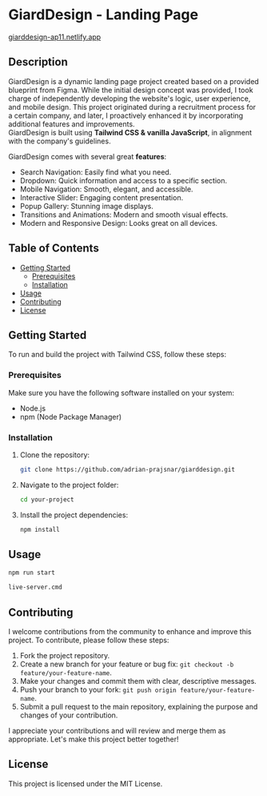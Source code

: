 # GiardDesign - Landing Page

[giarddesign-ap11.netlify.app](https://giarddesign-ap11.netlify.app/)

## Description

GiardDesign is a dynamic landing page project created based on a provided blueprint from Figma. While the initial design concept was provided, I took charge of independently developing the website's logic, user experience, and mobile design. This project originated during a recruitment process for a certain company, and later, I proactively enhanced it by incorporating additional features and improvements. <br>
GiardDesign is built using **Tailwind CSS & vanilla JavaScript**, in alignment with the company's guidelines.

GiardDesign comes with several great **features**:

- Search Navigation: Easily find what you need.
- Dropdown: Quick information and access to a specific section.
- Mobile Navigation: Smooth, elegant, and accessible.
- Interactive Slider: Engaging content presentation.
- Popup Gallery: Stunning image displays.
- Transitions and Animations: Modern and smooth visual effects.
- Modern and Responsive Design: Looks great on all devices.

## Table of Contents

- [Getting Started](#getting-started)
  - [Prerequisites](#prerequisites)
  - [Installation](#installation)
- [Usage](#usage)
- [Contributing](#contributing)
- [License](#license)

## Getting Started

To run and build the project with Tailwind CSS, follow these steps:

### Prerequisites

Make sure you have the following software installed on your system:

- Node.js
- npm (Node Package Manager)

### Installation

1. Clone the repository:

   ```bash
   git clone https://github.com/adrian-prajsnar/giarddesign.git
   ```

2. Navigate to the project folder:

   ```bash
   cd your-project
   ```

3. Install the project dependencies:

   ```bash
   npm install
   ```
   
## Usage

```bash
npm run start
```

```bash
live-server.cmd
```

## Contributing

I welcome contributions from the community to enhance and improve this project. To contribute, please follow these steps:

1. Fork the project repository.
2. Create a new branch for your feature or bug fix: `git checkout -b feature/your-feature-name`.
3. Make your changes and commit them with clear, descriptive messages.
4. Push your branch to your fork: `git push origin feature/your-feature-name`.
5. Submit a pull request to the main repository, explaining the purpose and changes of your contribution.

I appreciate your contributions and will review and merge them as appropriate. Let's make this project better together!

## License

This project is licensed under the MIT License.
